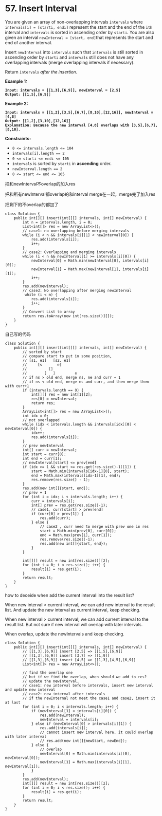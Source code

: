 # 57. Insert Interval

You are given an array of non-overlapping intervals `intervals` where `intervals[i] = [starti, endi]` represent the start and the end of the `ith` interval and `intervals` is sorted in ascending order by `starti`. You are also given an interval `newInterval = [start, end]`that represents the start and end of another interval.

Insert `newInterval` into `intervals` such that `intervals` is still sorted in ascending order by `starti` and `intervals` still does not have any overlapping intervals (merge overlapping intervals if necessary).

Return `intervals` _after the insertion_.

&#x20;

**Example 1:**

<pre><code><strong>Input: intervals = [[1,3],[6,9]], newInterval = [2,5]
</strong><strong>Output: [[1,5],[6,9]]
</strong></code></pre>

**Example 2:**

<pre><code><strong>Input: intervals = [[1,2],[3,5],[6,7],[8,10],[12,16]], newInterval = [4,8]
</strong><strong>Output: [[1,2],[3,10],[12,16]]
</strong><strong>Explanation: Because the new interval [4,8] overlaps with [3,5],[6,7],[8,10].
</strong></code></pre>

&#x20;

**Constraints:**

* `0 <= intervals.length <= 104`
* `intervals[i].length == 2`
* `0 <= starti <= endi <= 105`
* `intervals` is sorted by `starti` in **ascending** order.
* `newInterval.length == 2`
* `0 <= start <= end <= 105`

把和newInterval不overlap的加入res

把和所有newInterval都overlap的和interval merge在一起，merge完了加入res

把剩下的不overlap的都加了

```
class Solution {
    public int[][] insert(int[][] intervals, int[] newInterval) {
        int n = intervals.length, i = 0;
        List<int[]> res = new ArrayList<>();
        // case1: no overlapping before merging intervals
        while (i < n && intervals[i][1] < newInterval[0]) {
            res.add(intervals[i]);
            i++;
        }
        // case2: Overlapping and merging intervals
        while (i < n && newInterval[1] >= intervals[i][0]) {
            newInterval[0] = Math.min(newInterval[0], intervals[i][0]);
            newInterval[1] = Math.max(newInterval[1], intervals[i][1]);
            i++;
        }
        res.add(newInterval);
        // case3: No overlapping after merging newInterval
         while (i < n) {
            res.add(intervals[i]);
            i++;
        }
        // Convert List to array
        return res.toArray(new int[res.size()][]);
    }
}
```

自己写的代码

```
class Solution {
    public int[][] insert(int[][] intervals, int[] newInterval) {
        // sorted by start
        // compare start to put in some position, 
        // [s1, e1]   [s2, e1]
        //     [s       e]
        //          []  
        //        [   ]         e
        // if ns > old end, merge ns, ne and curr + 1
        // if ns < old end, merge ns and curr, and then merge them with curr+1
        if (intervals.length == 0) {
            int[][] res = new int[1][2];
            res[0] = newInterval;
            return res;
        }
        ArrayList<int[]> res = new ArrayList<>();
        int idx = 0;
        // not overlapped
        while (idx < intervals.length && intervals[idx][0] < newInterval[0]) {
            idx++;
            res.add(intervals[i]);
        }
        // prev newInterval
        int[] curr = newInterval;
        int start = curr[0];
        int end = curr[1];
        // newInterval[start] <= prev[end]
        if (idx >= 1 && start <= res.get(res.size()-1)[1]) {
            start = Math.min(intervals[idx-1][0], start);
            end = Math.max(intervals[idx-1][1], end);
            res.remove(res.size() - 1);   
        }
        res.add(new int[]{start, end});
        // prev + 1
        for (int i = idx; i < intervals.length; i++) {
            curr = intervals[i];
            int[] prev = res.get(res.size()-1);
            // case1, curr[start] > prev[end]
            if (curr[0] > prev[1]) {
                res.add(curr);
            } else {
                // case2 , curr need to merge with prev one in res
                start = Math.min(prev[0], curr[0]);
                end = Math.max(prev[1], curr[1]);
                res.remove(res.size()-1);
                res.add(new int[]{start, end});
            }
        }

        int[][] result = new int[res.size()][2];
        for (int i = 0; i < res.size(); i++) {
            result[i] = res.get(i);
        }
        return result;
    }
}
```



how to deceide when add the current interval into the result list?

When new interval < current interval, we can add new interval to the result list. And update the new interval as current interval, keep checking.

When new interval > current interval, we can add current interval to the result list. But not sure if new interval will overlap with later intervals.

When overlap, update the newIntervals and keep checking.

```
class Solution {
    public int[][] insert(int[][] intervals, int[] newInterval) {
        // [[1,3],[6,9]] insert [2,5] => [[1,5],[6,9]]
        // [[1,3],[6,9]] insert [3,7] => [[1,9]]
        // [[1,3],[6,9]] insert [4,5] => [[1,3],[4,5],[6,9]]
        List<int[]> res = new ArrayList<>();
        
        // find the overlap one
        // but if we find the overlap, when should we add to res?
        // update the newInterval,
        // case1: new interval before intervals, insert new interval and update new interval
        // case2: new interval after intervals
        // if the newInternal not meet the case1 and case2, insert it at last
        for (int i = 0; i < intervals.length; i++) {
            if (newInterval[1] < intervals[i][0]) {
                res.add(newInterval);
                newInterval = intervals[i];
            } else if (newInterval[0] > intervals[i][1]) {
                res.add(intervals[i]);
                // cannot insert new interval here, it could overlap with later interval
                // res.add(new int[]{newStart, newEnd});
            } else {
                // overlap
                newInterval[0] = Math.min(intervals[i][0], newInterval[0]);
                newInterval[1] = Math.max(intervals[i][1], newInterval[1]);
            }
        }
        res.add(newInterval);
        int[][] result = new int[res.size()][2];
        for (int i = 0; i < res.size(); i++) {
            result[i] = res.get(i);
        }
        return result;
    }
}
```

